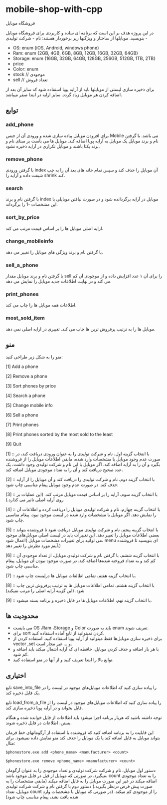 # mobile-shop-with-cpp

فروشگاه موبایل 

در این پروژه هدف بر این است که برنامه ای ساده و کاربردی برای فروشگاه موبایل بنویسید.
موبایلها از ساختار و ویژگیها زیر برخوردار هستند: 
نام -
شرکت تولیدی -
- OS: enum {iOS, Android, windows phone}
- Ram: enum {2GB, 4GB, 6GB, 8GB, 12GB, 16GB, 32GB, 64GB}
- Storage: enum {16GB, 32GB, 64GB, 128GB, 256GB, 512GB, 1TB, 2TB}
- price
- Color: enum
- stock // موجودی
- sell // تعداد فروش


برای ذخیره سازی لیستی از موبایلها باید از آرایه پویا استفاده شود که سایز آن بعد از اضافه کردن هر موبایل زیاد گردد.
سایز ارایه در ابتدا صفر میباشد.

## توابع

### add_phone
برای افزودن موبایل پیاده سازی شده و ورودی آن از جنس Mobile می باشد.
با گرفتن نام و برند موبایل یک موبایل به آرایه پویا اضافه کند.
موبایل ها می باست بر مبنای نام و برند یکتا باشند و موبایل تکراری در آرایه ذخیره نشود.

### remove_phone
با گرفتن ورودی index آن موبایل را حذف کند و سپس تمام حانه های بعد آن را به چپ شیفت داده و آرایه را shrink کند.
### search
با گرفتن نام و برند index موبایل در آرایه برگردانده شود و در صورت نیافتن موبایلی با این مشخصات -1  را برگرداند.
### sort_by_price
ارایه اصلی موبایل ها را بر اساس قیمت مرتب می کند.
### change_mobileinfo
با گرفتن نام و برند ویژگی های موبایل را تغییر می دهد.
### sell_a_phone
با گرفتن نام و برند موبایل مقدار sell  را برای آن ۱ عدد افزایش داده و از موجودی آن کم می کند و در نهایت اطلاعات جدید موبایل را نمایش می دهد.
### print_phones
اطلاعات همه موبایل ها را چاپ می کند.
### most_sold_item
موبایل ها را به ترتیب پرفروش ترین ها چاپ می کند.
تغییری در ارایه اصلی نمی دهد.

## منو


منو را به شکل زیر طراحی کنید:


[1] Add a phone

[2] Remove a phone

[3] Sort phones by price

[4] Search a phone

[5] Change mobile info

[6] Sell a phone

[7] Print phones

[8] Print phones sorted by the most sold to the least

[9] Quit

[1] :: با انتخاب گزینه اول، نام و شرکت تولیدی را به عنوان ورودی دریافت کند، در صورت عدم وجود موبایل با مشخصات وارد شده،
مابقی اطلاعات موبایل را از فروشنده بگیرد و آن را به آرایه اضافه کند. اگر موبایل با این نام و شرکت تولیدی وجود داشت، یک 
عدد صحیح دریافت کند و آن را به تعداد موجودی موبایل اضافه کند.

[2] :: با انتخاب گزینه دوم، نام و شرکت تولیدی را دریافت کند و آن موبایل را از آرایه حذف کند. در صورت عدم وجود موبایل پیغام 
مناسبی چاپ شود.

[3] :: با انتخاب گزینه سوم، آرایه را بر اساس قیمت موبایل مرتب کند. (این عملیات بر روی آرایه اصلی تاثیر می کذارد.)

[4] :: با انتخاب گزینه چهارم، نام و شرکت تولیدی موبایل را دریافت کرده و اطلاعات آن را نمایش دهد. اگر موبایل با مشخصات وارد 
شده در لیست موجود نبود، پیغام مناسبی چاپ شود.

[5] :: با انتخاب گزینه پنجم، نام و شرکت تولیدی موبایل دریافت شود تا فروشنده بتواند بعضی اطلاعات موبایل را تغییر دهد. این 
تغییرات باید در لیست اصلی موبایل‌های موجود اعمال شود( می توانید برای تغییرات مشخصات موبایل، menu ای بنویسید تا 
فروشنده آیتم مورد نظرش را تغییر دهد.)

[6] :: با انتخاب گزینه ششم، با گرفتن نام و شرکت تولیدی موبایل، از تعداد موجودی آن کم کند و به تعداد فروخته شده‌ها اضافه کند.
در صورت موجود نبودن آن موبایل، پیغام مناسبی چاپ شود.

[7] :: با انتخاب گزینه هفتم، تمامی اطالعات موبایل ها درلیست چاپ شود.

[8] :: با انتخاب گزینه هشتم، تمامی اطلاعات موبایل ها به ترتیب پرفروش ترین چاپ شود. (این گزینه آرایه اصلی را مرتب نمیکند)

[9] :: با انتخاب گزینه نهم، اطلاعات موبایل ها در فایل ذخیره و برنامه بسته میشود.

## محدودیت ها

- می بایست OS ،Ram ،Storage و Color باید به صورت enum تعریف شوند.
- برای sort کردن نمیتوانید از تابع آماده استفاده کنید.
- برای ذخیره سازی موبایل‌ها فقط میتوانید از آرایه پویا استفاده کنید. استفاده کردن از vector ,set و ... غیر مجاز است.
- با هر بار اضافه و حذف کردن موبایل، حافظه ای که آرایه اشغال میکند باید اضافه و کم شود. 
- توابع بالا را ابتدا تعریف کنید و از آنها در منو استفاده کنید.

## اختیاری

تابع save_into_file را پیاده سازی کنید که اطلاعات موبایل‌های موجود در لیست را در یک فایل ذخیره کند.

تابع load_from_a_file را پیاده سازی کنید که اطلاعات موبایل‌های موجود در لیست را از فایل بخواند و در آرایه
پویا ذخیره سازی کند.

توجه داشته باشید که هربار برنامه اجرا میشود باید اطلاعات از فایل خوانده شده و هنگام بستن، اطلاعات در فایل ذخیره 
شوند.

این قابلیت را به برنامه اضافه کنید که فروشنده با استفاده از آرگومانهای خط فرمان بتواند موبایل به فایل اضافه کند یا یک موبایل
را حذف کند منو نمایش داده نمیشود. برای مثال:

`` $phonestore.exe add <phone_name> <manufacturer> <count> ``

`` $phonestore.exe remove <phone_name> <manufacturer> <count> ``

دستور اول موبایل، نام و شرکت شرکت تولیدی و تعداد موجودی را به عنوان آرگومان میگیرد. در صورتی که موبایل از قبل در 
فایل موجود باشد، count را به تعداد موجودی اضافه میکند در غیر این صورت موبایل را به فایل اضافه میکند (مابقی مشخصات 
را به صورت پیش فرض درنظر بگیرید.)
دستور دوم با گرفتن نام و شرکت شرکت تولیدی موبایل، تعداد count را از موجودی کم میکند. (در صورتی که موبایل با 
مشخصات وارد شده یافت نشد، پیغام مناسب چاپ شود)
